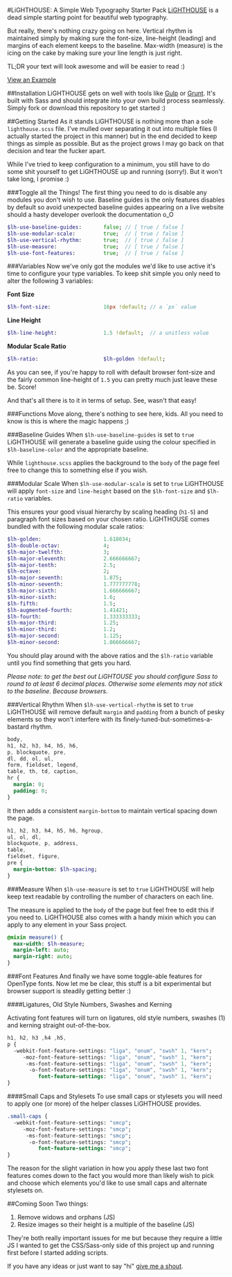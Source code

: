 #LiGHTHOUSE: A Simple Web Typography Starter Pack
[LiGHTHOUSE]('https://adamduckett.github.io/lighthouse/') is a dead simple starting point for beautiful web typography.

But really, there's nothing crazy going on here. Vertical rhythm is maintained simply by making sure the font-size, line-height (leading) and margins of each element keeps to the baseline. Max-width (measure) is the icing on the cake by making sure your line length is just right.

TL;DR your text will look awesome and will be easier to read :)

[View an Example](http://adamduckett.io/)

##Installation
LiGHTHOUSE gets on well with tools like [Gulp](http://gulpjs.com/) or [Grunt](http://gruntjs.com/). It's built with Sass and
should integrate into your own build process seamlessly. Simply fork or download this repository to get started :)

##Getting Started
As it stands LiGHTHOUSE is nothing more than a sole ```lighthouse.scss``` file. I've mulled over separating it out into multiple files (I actually started the project in this manner) but in the end decided to keep things as simple as possible. But as the project grows I may go back on that decision and tear the fucker apart.

While I've tried to keep configuration to a minimum, you still have to do some shit yourself to get LiGHTHOUSE up and running (sorry!). But it won't take long, I promise :)

###Toggle all the Things!
The first thing you need to do is disable any modules you don't wish to use. Baseline guides is the only features disables by default so avoid unexpected baseline guides appearing on a live website should a hasty developer overlook the documentation o_O

```sass
$lh-use-baseline-guides:       false; // [ true / false ]
$lh-use-modular-scale:         true;  // [ true / false ]
$lh-use-vertical-rhythm:       true;  // [ true / false ]
$lh-use-measure:               true;  // [ true / false ]
$lh-use-font-features:         true;  // [ true / false ]
```

###Variables
Now we've only got the modules we'd like to use active it's time to configure your type variables. To keep shit simple you only need to alter the following 3 variables:

**Font Size**
```sass
$lh-font-size:                 16px !default; // a `px` value
```

**Line Height**
```sass
$lh-line-height:               1.5 !default;  // a unitless value
```

**Modular Scale Ratio**
```sass
$lh-ratio:                     $lh-golden !default;
```

As you can see, if you're happy to roll with default browser font-size and the fairly common line-height of `1.5` you can pretty much just leave these be. Score!

And that's all there is to it in terms of setup. See, wasn't that easy!

###Functions
Move along, there's nothing to see here, kids. All you need to know is this is where the magic happens ;)

###Baseline Guides
When ```$lh-use-baseline-guides``` is set to `true` LiGHTHOUSE will generate a baseline guide using the colour specified in ```$lh-baseline-color``` and the appropriate baseline.

While ```lighthouse.scss``` applies the background to the `body` of the page feel free to change this to something else if you wish.

###Modular Scale
When ```$lh-use-modular-scale``` is set to `true` LiGHTHOUSE will apply `font-size` and `line-height` based on the ```$lh-font-size``` and ```$lh-ratio``` variables.

This ensures your good visual hierarchy by scaling heading (`h1-5`) and paragraph font sizes based on your chosen ratio. LiGHTHOUSE comes bundled with the following modular scale ratios:

```sass
$lh-golden:                    1.618034;
$lh-double-octav:              4;
$lh-major-twelfth:             3;
$lh-major-eleventh:            2.666666667;
$lh-major-tenth:               2.5;
$lh-octave:                    2;
$lh-major-seventh:             1.875;
$lh-minor-seventh:             1.777777778;
$lh-major-sixth:               1.666666667;
$lh-minor-sixth:               1.6;
$lh-fifth:                     1.5;
$lh-augmented-fourth:          1.41421;
$lh-fourth:                    1.333333333;
$lh-major-third:               1.25;
$lh-minor-third:               1.2;
$lh-major-second:              1.125;
$lh-minor-second:              1.066666667;
```

You should play around with the above ratios and the ```$lh-ratio``` variable until you find something that gets you hard.

*Please note: to get the best out LiGHTOUSE you should configure Sass to round to at least 6 decimal places. Otherwise some elements may not stick to the baseline. Because browsers.*

###Vertical Rhythm
When ```$lh-use-vertical-rhythm``` is set to `true` LiGHTHOUSE will remove default `margin` and `padding` from a bunch of pesky elements so they won't interfere with its finely-tuned-but-sometimes-a-bastard rhythm.

```sass
body,
h1, h2, h3, h4, h5, h6,
p, blockquote, pre,
dl, dd, ol, ul,
form, fieldset, legend,
table, th, td, caption,
hr {
  margin: 0;
  padding: 0;
}
```

It then adds a consistent `margin-bottom` to maintain vertical spacing down the page.

```sass
h1, h2, h3, h4, h5, h6, hgroup,
ul, ol, dl,
blockquote, p, address,
table,
fieldset, figure,
pre {
  margin-bottom: $lh-spacing;
}
```

###Measure
When ```$lh-use-measure``` is set to `true` LiGHTHOUSE will help keep text readable by controlling the number of characters on each line.

The measure is applied to the `body` of the page but feel free to edit this if you need to. LiGHTHOUSE also comes with a handy mixin which you can apply to any element in your Sass project.

```sass
@mixin measure() {
  max-width: $lh-measure;
  margin-left: auto;
  margin-right: auto;
}
```

###Font Features
And finally we have some toggle-able features for OpenType fonts. Now let me be clear, this stuff is a bit experimental but browser support is steadily getting better :)

####Ligatures, Old Style Numbers, Swashes and Kerning

Activating font features will turn on ligatures, old style numbers, swashes (1) and kerning straight out-of-the-box.

```sass
h1, h2, h3 ,h4 ,h5,
p {
  -webkit-font-feature-settings: "liga", "onum", "swsh" 1, "kern";
     -moz-font-feature-settings: "liga", "onum", "swsh" 1, "kern";
      -ms-font-feature-settings: "liga", "onum", "swsh" 1, "kern";
       -o-font-feature-settings: "liga", "onum", "swsh" 1, "kern";
          font-feature-settings: "liga", "onum", "swsh" 1, "kern";
}
```

####Small Caps and Stylesets
To use small caps or stylesets you will need to apply one (or more) of the helper classes LiGHTHOUSE provides.

```sass
.small-caps {
  -webkit-font-feature-settings: "smcp";
     -moz-font-feature-settings: "smcp";
      -ms-font-feature-settings: "smcp";
       -o-font-feature-settings: "smcp";
          font-feature-settings: "smcp";
}
```

The reason for the slight variation in how you apply these last two font features comes down to the fact you would more than likely wish to pick and choose which elements you'd like to use small caps and alternate stylesets on.

##Coming Soon
Two things:

1. Remove widows and orphans (JS)
2. Resize images so their height is a multiple of the baseline (JS)

They're both really important issues for me but because they require a little JS
I wanted to get the CSS/Sass-only side of this project up and running first before I started adding scripts.

If you have any ideas or just want to say "hi" [give me a shout](https://twitter.com/adam_duckett).
